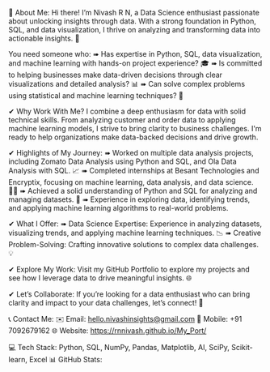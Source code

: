 💫 About Me:
Hi there! I’m Nivash R N, a Data Science enthusiast passionate about unlocking insights through data. With a strong foundation in Python, SQL, and data visualization, I thrive on analyzing and transforming data into actionable insights. 🌟

You need someone who: ➠ Has expertise in Python, SQL, data visualization, and machine learning with hands-on project experience? 🎓
➠ Is committed to helping businesses make data-driven decisions through clear visualizations and detailed analysis? 📊
➠ Can solve complex problems using statistical and machine learning techniques? 🧠

✔ Why Work With Me?
I combine a deep enthusiasm for data with solid technical skills. From analyzing customer and order data to applying machine learning models, I strive to bring clarity to business challenges. I'm ready to help organizations make data-backed decisions and drive growth.

✔ Highlights of My Journey:
➠ Worked on multiple data analysis projects, including Zomato Data Analysis using Python and SQL, and Ola Data Analysis with SQL. 📈
➠ Completed internships at Besant Technologies and Encryptix, focusing on machine learning, data analysis, and data science. 🧑‍💻
➠ Achieved a solid understanding of Python and SQL for analyzing and managing datasets. 🔎
➠ Experience in exploring data, identifying trends, and applying machine learning algorithms to real-world problems.

✔ What I Offer:
➠ Data Science Expertise: Experience in analyzing datasets, visualizing trends, and applying machine learning techniques. 📉
➠ Creative Problem-Solving: Crafting innovative solutions to complex data challenges. 💡

✔ Explore My Work:
Visit my GitHub Portfolio to explore my projects and see how I leverage data to drive meaningful insights. 🌐

✔ Let’s Collaborate:
If you’re looking for a data enthusiast who can bring clarity and impact to your data challenges, let’s connect! 🤝

📞 Contact Me:
✉️ Email: hello.nivashinsights@gmail.com
📱 Mobile: +91 7092679162
🌐 Website: https://rnnivash.github.io/My_Port/

💻 Tech Stack:
Python, SQL, NumPy, Pandas, Matplotlib, AI, SciPy, Scikit-learn, Excel
📊 GitHub Stats:
